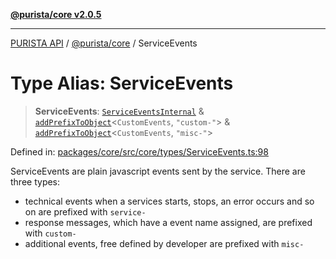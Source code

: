 [**@purista/core v2.0.5**](../README.md)

***

[PURISTA API](../../../packages.md) / [@purista/core](../README.md) / ServiceEvents

# Type Alias: ServiceEvents

> **ServiceEvents**: [`ServiceEventsInternal`](ServiceEventsInternal.md) & [`addPrefixToObject`](addPrefixToObject.md)\<`CustomEvents`, `"custom-"`\> & [`addPrefixToObject`](addPrefixToObject.md)\<`CustomEvents`, `"misc-"`\>

Defined in: [packages/core/src/core/types/ServiceEvents.ts:98](https://github.com/puristajs/purista/blob/master/packages/core/src/core/types/ServiceEvents.ts#L98)

ServiceEvents are plain javascript events sent by the service.
There are three types:
- technical events when a services starts, stops, an error occurs and so on are prefixed with `service-`
- response messages, which have a event name assigned, are prefixed with `custom-`
- additional events, free defined by developer are prefixed with `misc-`
